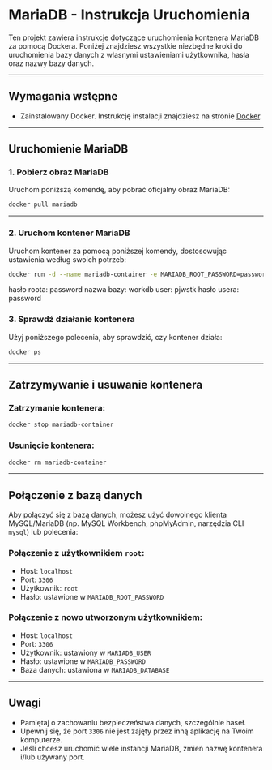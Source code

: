 # MariaDB - Instrukcja Uruchomienia

Ten projekt zawiera instrukcje dotyczące uruchomienia kontenera MariaDB za pomocą Dockera. Poniżej znajdziesz wszystkie niezbędne kroki do uruchomienia bazy danych z własnymi ustawieniami użytkownika, hasła oraz nazwy bazy danych.

---

## Wymagania wstępne

- Zainstalowany Docker. Instrukcję instalacji znajdziesz na stronie [Docker](https://www.docker.com/).

---

## Uruchomienie MariaDB

### 1. Pobierz obraz MariaDB

Uruchom poniższą komendę, aby pobrać oficjalny obraz MariaDB:

```bash
docker pull mariadb
```

---

### 2. Uruchom kontener MariaDB

Uruchom kontener za pomocą poniższej komendy, dostosowując ustawienia według swoich potrzeb:

```bash
docker run -d --name mariadb-container -e MARIADB_ROOT_PASSWORD=password -e MARIADB_DATABASE=workdb -e MARIADB_USER=pjwstk -e MARIADB_PASSWORD=password -p 3306:3306 mariadb
```
hasło roota: password
nazwa bazy: workdb
user: pjwstk
hasło usera: password

### 3. Sprawdź działanie kontenera

Użyj poniższego polecenia, aby sprawdzić, czy kontener działa:

```bash
docker ps
```

---

## Zatrzymywanie i usuwanie kontenera

### Zatrzymanie kontenera:
```bash
docker stop mariadb-container
```

### Usunięcie kontenera:
```bash
docker rm mariadb-container
```

---

## Połączenie z bazą danych

Aby połączyć się z bazą danych, możesz użyć dowolnego klienta MySQL/MariaDB (np. MySQL Workbench, phpMyAdmin, narzędzia CLI `mysql`) lub polecenia:

### Połączenie z użytkownikiem `root`:
- Host: `localhost`
- Port: `3306`
- Użytkownik: `root`
- Hasło: ustawione w `MARIADB_ROOT_PASSWORD`

### Połączenie z nowo utworzonym użytkownikiem:
- Host: `localhost`
- Port: `3306`
- Użytkownik: ustawiony w `MARIADB_USER`
- Hasło: ustawione w `MARIADB_PASSWORD`
- Baza danych: ustawiona w `MARIADB_DATABASE`

---

## Uwagi

- Pamiętaj o zachowaniu bezpieczeństwa danych, szczególnie haseł.
- Upewnij się, że port `3306` nie jest zajęty przez inną aplikację na Twoim komputerze.
- Jeśli chcesz uruchomić wiele instancji MariaDB, zmień nazwę kontenera i/lub używany port.
